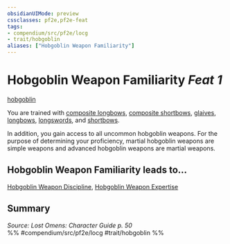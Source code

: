 ```yaml
---
obsidianUIMode: preview
cssclasses: pf2e,pf2e-feat
tags:
- compendium/src/pf2e/locg
- trait/hobgoblin
aliases: ["Hobgoblin Weapon Familiarity"]
---
```

# Hobgoblin Weapon Familiarity  *Feat 1*  
[hobgoblin](rules/traits/hobgoblin-locg.md "Hobgoblin Ancestry & Heritage Trait")  


You are trained with [composite longbows](compendium/equipment/items/composite-longbow.md), [composite shortbows](compendium/equipment/items/composite-shortbow.md), [glaives](compendium/equipment/items/glaive.md), [longbows](compendium/equipment/items/longbow.md), [longswords](compendium/equipment/items/longsword.md), and [shortbows](compendium/equipment/items/shortbow.md).

In addition, you gain access to all uncommon hobgoblin weapons. For the purpose of determining your proficiency, martial hobgoblin weapons are simple weapons and advanced hobgoblin weapons are martial weapons.

## Hobgoblin Weapon Familiarity leads to...

[Hobgoblin Weapon Discipline](compendium/feats/hobgoblin-weapon-discipline-locg.md), [Hobgoblin Weapon Expertise](compendium/feats/hobgoblin-weapon-expertise-locg.md)

## Summary

*Source: Lost Omens: Character Guide p. 50*  
%% #compendium/src/pf2e/locg #trait/hobgoblin %%